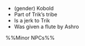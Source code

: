 - (gender) Kobold
- Part of Trik’s tribe
- Is a jerk to Trik
- Was given a flute by Ashro

%%Minor NPCs%%